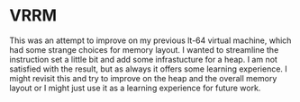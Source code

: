 # VRRM

This was an attempt to improve on my previous lt-64 virtual machine, which had some strange choices for memory layout. I wanted to streamline the instruction set a little bit and add some infrastucture for a heap. I am not satisfied with the result, but as always it offers some learning experience. I might revisit this and try to improve on the heap and the overall memory layout or I might just use it as a learning experience for future work.
